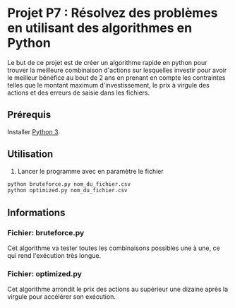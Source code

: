 # Projet P7 : Résolvez des problèmes en utilisant des algorithmes en Python

Le but de ce projet est de créer un algorithme rapide en python pour trouver la meilleure combinaison d'actions sur lesquelles investir pour avoir le meilleur bénéfice au bout de 2 ans en prenant en compte les contraintes telles que le montant maximum d'investissement, le prix à virgule des actions et des erreurs de saisie dans les fichiers.

## Prérequis

Installer [Python 3](https://www.python.org/downloads/).


## Utilisation
1. Lancer le programme avec en paramètre le fichier
```cmd
python bruteforce.py nom_du_fichier.csv
python optimized.py nom_du_fichier.csv
```

## Informations

### Fichier: bruteforce.py
Cet algorithme va tester toutes les combinaisons possibles une à une, ce qui rend l'exécution très longue.

### Fichier: optimized.py
Cet algorithme arrondit le prix des actions au supérieur une dizaine après la virgule pour accélérer son exécution.

